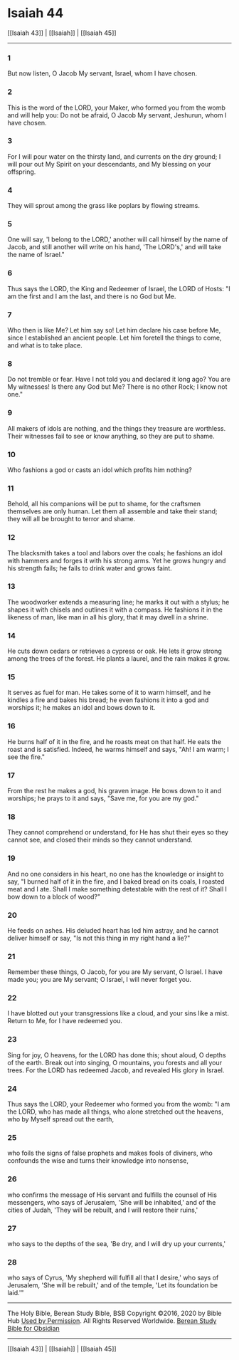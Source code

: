 # Isaiah 44

[[Isaiah 43]] | [[Isaiah]] | [[Isaiah 45]]

---

### 1
But now listen, O Jacob My servant, Israel, whom I have chosen.

### 2
This is the word of the LORD, your Maker, who formed you from the womb and will help you: Do not be afraid, O Jacob My servant, Jeshurun, whom I have chosen.

### 3
For I will pour water on the thirsty land, and currents on the dry ground; I will pour out My Spirit on your descendants, and My blessing on your offspring.

### 4
They will sprout among the grass like poplars by flowing streams.

### 5
One will say, 'I belong to the LORD,' another will call himself by the name of Jacob, and still another will write on his hand, 'The LORD's,' and will take the name of Israel."

### 6
Thus says the LORD, the King and Redeemer of Israel, the LORD of Hosts: "I am the first and I am the last, and there is no God but Me.

### 7
Who then is like Me? Let him say so! Let him declare his case before Me, since I established an ancient people. Let him foretell the things to come, and what is to take place.

### 8
Do not tremble or fear. Have I not told you and declared it long ago? You are My witnesses! Is there any God but Me? There is no other Rock; I know not one."

### 9
All makers of idols are nothing, and the things they treasure are worthless. Their witnesses fail to see or know anything, so they are put to shame.

### 10
Who fashions a god or casts an idol which profits him nothing?

### 11
Behold, all his companions will be put to shame, for the craftsmen themselves are only human. Let them all assemble and take their stand; they will all be brought to terror and shame.

### 12
The blacksmith takes a tool and labors over the coals; he fashions an idol with hammers and forges it with his strong arms. Yet he grows hungry and his strength fails; he fails to drink water and grows faint.

### 13
The woodworker extends a measuring line; he marks it out with a stylus; he shapes it with chisels and outlines it with a compass. He fashions it in the likeness of man, like man in all his glory, that it may dwell in a shrine.

### 14
He cuts down cedars or retrieves a cypress or oak. He lets it grow strong among the trees of the forest. He plants a laurel, and the rain makes it grow.

### 15
It serves as fuel for man. He takes some of it to warm himself, and he kindles a fire and bakes his bread; he even fashions it into a god and worships it; he makes an idol and bows down to it.

### 16
He burns half of it in the fire, and he roasts meat on that half. He eats the roast and is satisfied. Indeed, he warms himself and says, "Ah! I am warm; I see the fire."

### 17
From the rest he makes a god, his graven image. He bows down to it and worships; he prays to it and says, "Save me, for you are my god."

### 18
They cannot comprehend or understand, for He has shut their eyes so they cannot see, and closed their minds so they cannot understand.

### 19
And no one considers in his heart, no one has the knowledge or insight to say, "I burned half of it in the fire, and I baked bread on its coals, I roasted meat and I ate. Shall I make something detestable with the rest of it? Shall I bow down to a block of wood?"

### 20
He feeds on ashes. His deluded heart has led him astray, and he cannot deliver himself or say, "Is not this thing in my right hand a lie?"

### 21
Remember these things, O Jacob, for you are My servant, O Israel. I have made you; you are My servant; O Israel, I will never forget you.

### 22
I have blotted out your transgressions like a cloud, and your sins like a mist. Return to Me, for I have redeemed you.

### 23
Sing for joy, O heavens, for the LORD has done this; shout aloud, O depths of the earth. Break out into singing, O mountains, you forests and all your trees. For the LORD has redeemed Jacob, and revealed His glory in Israel.

### 24
Thus says the LORD, your Redeemer who formed you from the womb: "I am the LORD, who has made all things, who alone stretched out the heavens, who by Myself spread out the earth,

### 25
who foils the signs of false prophets and makes fools of diviners, who confounds the wise and turns their knowledge into nonsense,

### 26
who confirms the message of His servant and fulfills the counsel of His messengers, who says of Jerusalem, 'She will be inhabited,' and of the cities of Judah, 'They will be rebuilt, and I will restore their ruins,'

### 27
who says to the depths of the sea, 'Be dry, and I will dry up your currents,'

### 28
who says of Cyrus, 'My shepherd will fulfill all that I desire,' who says of Jerusalem, 'She will be rebuilt,' and of the temple, 'Let its foundation be laid.'"

---

The Holy Bible, Berean Study Bible, BSB
Copyright ©2016, 2020 by Bible Hub
[Used by Permission](https://berean.bible/terms.htm). All Rights Reserved Worldwide.
[Berean Study Bible for Obsidian](https://github.com/gapmiss/berean-study-bible-for-obsidian)

---

[[Isaiah 43]] | [[Isaiah]] | [[Isaiah 45]]

